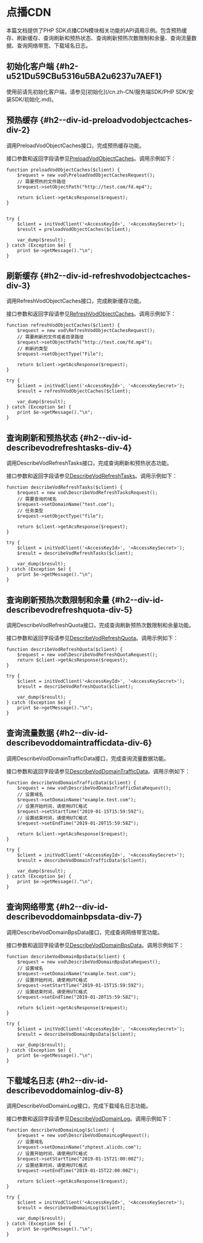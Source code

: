 点播CDN 
==========================

本篇文档提供了PHP SDK点播CDN模块相关功能的API调用示例。包含预热缓存、刷新缓存、查询刷新和预热状态、查询刷新预热次数限制和余量、查询流量数据、查询网络带宽、下载域名日志。

初始化客户端 {#h2-u521Du59CBu5316u5BA2u6237u7AEF1}
--------------------------------------------

使用前请先初始化客户端，请参见[初始化](/cn.zh-CN/服务端SDK/PHP SDK/安装SDK/初始化.md)。

预热缓存 {#h2--div-id-preloadvodobjectcaches-div-2}
-----------------------------------------------

调用PreloadVodObjectCaches接口，完成预热缓存功能。

接口参数和返回字段请参见[PreloadVodObjectCaches](/cn.zh-CN/服务端API/点播CDN/刷新预热/预热缓存.md)。调用示例如下：

    function preloadVodObjectCaches($client) {
        $request = new vod\PreloadVodObjectCachesRequest();
        // 需要预热的文件路径
        $request->setObjectPath("http://test.com/fd.mp4");
    
        return $client->getAcsResponse($request);
    }
    
    
    try {
        $client = initVodClient('<AccessKeyId>', '<AccessKeySecret>');
        $result = preloadVodObjectCaches($client);
    
        var_dump($result);
    } catch (Exception $e) {
        print $e->getMessage()."\n";
    }



刷新缓存 {#h2--div-id-refreshvodobjectcaches-div-3}
-----------------------------------------------

调用RefreshVodObjectCaches接口，完成刷新缓存功能。

接口参数和返回字段请参见[RefreshVodObjectCaches](/cn.zh-CN/服务端API/点播CDN/刷新预热/刷新缓存.md)。调用示例如下：

    function refreshVodObjectCaches($client) {
        $request = new vod\RefreshVodObjectCachesRequest();
        // 需要刷新的文件或者目录路径
        $request->setObjectPath("http://test.com/fd.mp4");
        // 刷新的类型
        $request->setObjectType("File");
    
        return $client->getAcsResponse($request);
    }
    
    try {
        $client = initVodClient('<AccessKeyId>', '<AccessKeySecret>');
        $result = refreshVodObjectCaches($client);
    
        var_dump($result);
    } catch (Exception $e) {
        print $e->getMessage()."\n";
    }



查询刷新和预热状态 {#h2--div-id-describevodrefreshtasks-div-4}
-----------------------------------------------------

调用DescribeVodRefreshTasks接口，完成查询刷新和预热状态功能。

接口参数和返回字段请参见[DescribeVodRefreshTasks](/cn.zh-CN/服务端API/点播CDN/刷新预热/查询刷新和预热状态.md)。调用示例如下：

    function describeVodRefreshTasks($client) {
        $request = new vod\DescribeVodRefreshTasksRequest();
        // 需要查询的域名
        $request->setDomainName("test.com");
        // 任务类型
        $request->setObjectType("file");
    
        return $client->getAcsResponse($request);
    }
    
    try {
        $client = initVodClient('<AccessKeyId>', '<AccessKeySecret>');
        $result = describeVodRefreshTasks($client);
    
        var_dump($result);
    } catch (Exception $e) {
        print $e->getMessage()."\n";
    }



查询刷新预热次数限制和余量 {#h2--div-id-describevodrefreshquota-div-5}
---------------------------------------------------------

调用DescribeVodRefreshQuota接口，完成查询刷新预热次数限制和余量功能。

接口参数和返回字段请参见[DescribeVodRefreshQuota](/cn.zh-CN/服务端API/点播CDN/刷新预热/查询刷新预热次数限制和余量.md)。调用示例如下：

    function describeVodRefreshQuota($client) {
        $request = new vod\DescribeVodRefreshQuotaRequest();
        return $client->getAcsResponse($request);
    }
    
    try {
        $client = initVodClient('<AccessKeyId>', '<AccessKeySecret>');
        $result = describeVodRefreshQuota($client);
    
        var_dump($result);
    } catch (Exception $e) {
        print $e->getMessage()."\n";
    }



查询流量数据 {#h2--div-id-describevoddomaintrafficdata-div-6}
-------------------------------------------------------

调用DescribeVodDomainTrafficData接口，完成查询流量数据功能。

接口参数和返回字段请参见[DescribeVodDomainTrafficData](/cn.zh-CN/服务端API/点播CDN/数据监控/查询加速域名的流量数据.md)。调用示例如下：

    function describeVodDomainTrafficData($client) {
        $request = new vod\DescribeVodDomainTrafficDataRequest();
        // 设置域名
        $request->setDomainName("example.test.com");
        // 设置开始时间，请使用UTC格式
        $request->setStartTime("2019-01-15T15:59:59Z");
        // 设置结束时间，请使用UTC格式
        $request->setEndTime("2019-01-20T15:59:58Z");
    
        return $client->getAcsResponse($request);
    }
    
    try {
        $client = initVodClient('<AccessKeyId>', '<AccessKeySecret>');
        $result = describeVodDomainTrafficData($client);
    
        var_dump($result);
    } catch (Exception $e) {
        print $e->getMessage()."\n";
    }



查询网络带宽 {#h2--div-id-describevoddomainbpsdata-div-7}
---------------------------------------------------

调用DescribeVodDomainBpsData接口，完成查询网络带宽功能。

接口参数和返回字段请参见[DescribeVodDomainBpsData](/cn.zh-CN/服务端API/点播CDN/数据监控/查询加速域名的网络带宽.md)。调用示例如下：

    function describeVodDomainBpsData($client) {
        $request = new vod\DescribeVodDomainBpsDataRequest();
        // 设置域名
        $request->setDomainName("example.test.com");
        // 设置开始时间，请使用UTC格式
        $request->setStartTime("2019-01-15T15:59:59Z");
        // 设置结束时间，请使用UTC格式
        $request->setEndTime("2019-01-20T15:59:58Z");
    
        return $client->getAcsResponse($request);
    }
    
    try {
        $client = initVodClient('<AccessKeyId>', '<AccessKeySecret>');
        $result = describeVodDomainBpsData($client);
    
        var_dump($result);
    } catch (Exception $e) {
        print $e->getMessage()."\n";
    }



下载域名日志 {#h2--div-id-describevoddomainlog-div-8}
-----------------------------------------------

调用DescribeVodDomainLog接口，完成下载域名日志功能。

接口参数和返回字段请参见[DescribeVodDomainLog](/cn.zh-CN/服务端API/点播CDN/日志管理/查询域名日志.md)。调用示例如下：

    function describeVodDomainLog($client) {
        $request = new vod\DescribeVodDomainLogRequest();
        // 设置域名
        $request->setDomainName("zhptest.alicdn.com");
        // 设置开始时间，请使用UTC格式
        $request->setStartTime("2019-01-15T21:00:00Z");
        // 设置结束时间，请使用UTC格式
        $request->setEndTime("2019-01-15T22:00:00Z");
    
        return $client->getAcsResponse($request);
    }
    
    try {
        $client = initVodClient('<AccessKeyId>', '<AccessKeySecret>');
        $result = describeVodDomainLog($client);
    
        var_dump($result);
    } catch (Exception $e) {
        print $e->getMessage()."\n";
    }


